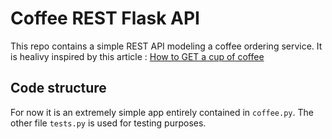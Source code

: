 # Coffee REST Flask API

This repo contains a simple REST API modeling a coffee ordering service. 
It is healivy inspired by this article : [How to GET a cup of coffee](https://www.infoq.com/articles/webber-rest-workflow)

## Code structure

For now it is an extremely simple app entirely contained in `coffee.py`. The other file `tests.py` is used for testing purposes. 


